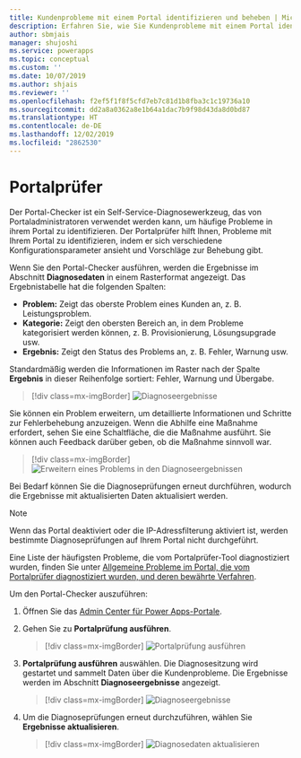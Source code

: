 ```yaml
---
title: Kundenprobleme mit einem Portal identifizieren und beheben | MicrosoftDocs
description: Erfahren Sie, wie Sie Kundenprobleme mit einem Portal identifizieren und beheben können.
author: sbmjais
manager: shujoshi
ms.service: powerapps
ms.topic: conceptual
ms.custom: ''
ms.date: 10/07/2019
ms.author: shjais
ms.reviewer: ''
ms.openlocfilehash: f2ef5f1f8f5cfd7eb7c81d1b8fba3c1c19736a10
ms.sourcegitcommit: dd2a8a0362a8e1b64a1dac7b9f98d43da8d0bd87
ms.translationtype: HT
ms.contentlocale: de-DE
ms.lasthandoff: 12/02/2019
ms.locfileid: "2862530"
---
```

# <a name="portal-checker"></a>Portalprüfer

Der Portal-Checker ist ein Self-Service-Diagnosewerkzeug, das von Portaladministratoren verwendet werden kann, um häufige Probleme in ihrem Portal zu identifizieren. Der Portalprüfer hilft Ihnen, Probleme mit Ihrem Portal zu identifizieren, indem er sich verschiedene Konfigurationsparameter ansieht und Vorschläge zur Behebung gibt.

Wenn Sie den Portal-Checker ausführen, werden die Ergebnisse im Abschnitt **Diagnosedaten** in einem Rasterformat angezeigt. Das Ergebnistabelle hat die folgenden Spalten:

- **Problem:** Zeigt das oberste Problem eines Kunden an, z. B. Leistungsproblem.
- **Kategorie:** Zeigt den obersten Bereich an, in dem Probleme kategorisiert werden können, z. B. Provisionierung, Lösungsupgrade usw.
- **Ergebnis:** Zeigt den Status des Problems an, z. B. Fehler, Warnung usw.

Standardmäßig werden die Informationen im Raster nach der Spalte **Ergebnis** in dieser Reihenfolge sortiert: Fehler, Warnung und Übergabe.

> [!div class=mx-imgBorder]
> ![Diagnoseergebnisse](../media/diagnostic-results.png "Diagnoseergebnisse")

Sie können ein Problem erweitern, um detaillierte Informationen und Schritte zur Fehlerbehebung anzuzeigen. Wenn die Abhilfe eine Maßnahme erfordert, sehen Sie eine Schaltfläche, die die Maßnahme ausführt. Sie können auch Feedback darüber geben, ob die Maßnahme sinnvoll war.

> [!div class=mx-imgBorder]
> ![Erweitern eines Problems in den Diagnoseergebnissen](../media/diagnostic-results-issue-expand.png "Erweitern eines Problems in den Diagnoseergebnissen")

Bei Bedarf können Sie die Diagnoseprüfungen erneut durchführen, wodurch die Ergebnisse mit aktualisierten Daten aktualisiert werden.

> [!NOTE]
> Wenn das Portal deaktiviert oder die IP-Adressfilterung aktiviert ist, werden bestimmte Diagnoseprüfungen auf Ihrem Portal nicht durchgeführt.

Eine Liste der häufigsten Probleme, die vom Portalprüfer-Tool diagnostiziert wurden, finden Sie unter [Allgemeine Probleme im Portal, die vom Portalprüfer diagnostiziert wurden, und deren bewährte Verfahren](https://docs.microsoft.com/dynamics365/customer-engagement/portals/portal-faq).

Um den Portal-Checker auszuführen:

1.  Öffnen Sie das [Admin Center für Power Apps-Portale](admin-overview.md).

2.  Gehen Sie zu **Portalprüfung ausführen**.

    > [!div class=mx-imgBorder]
    > ![Portalprüfung ausführen](../media/run-diagnostics.png "Portalprüfung ausführen")

3.  **Portalprüfung ausführen** auswählen. Die Diagnosesitzung wird gestartet und sammelt Daten über die Kundenprobleme. Die Ergebnisse werden im Abschnitt **Diagnoseergebnisse** angezeigt.

    > [!div class=mx-imgBorder]
    > ![Diagnoseergebnisse](../media/diagnostic-results.png "Diagnoseergebnisse")

4.  Um die Diagnoseprüfungen erneut durchzuführen, wählen Sie **Ergebnisse aktualisieren**.

    > [!div class=mx-imgBorder]
    > ![Diagnosedaten aktualisieren](../media/diagnostic-results-refresh.png "Diagnosedaten aktualisieren")
